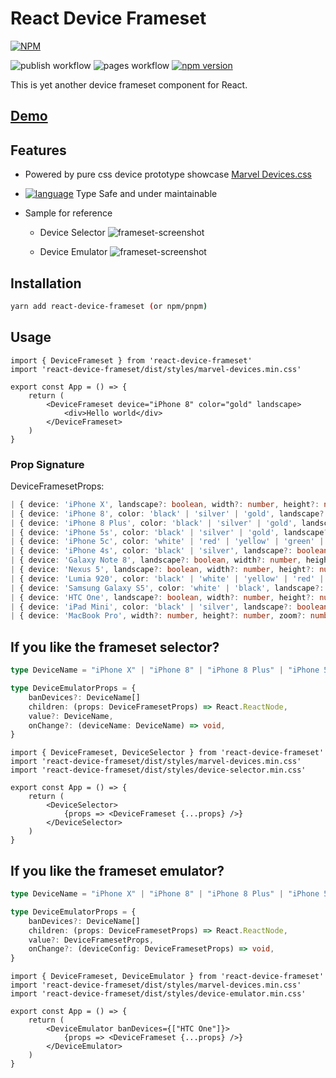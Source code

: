 # React Device Frameset

[![NPM](https://nodei.co/npm/react-device-frameset.png?downloads=true&downloadRank=true&stars=true)](https://nodei.co/npm/react-device-frameset/)

![publish workflow](https://github.com/zheeeng/react-device-frameset/actions/workflows/publish.yml/badge.svg)
![pages workflow](https://github.com/zheeeng/react-device-frameset/actions/workflows/pages.yml/badge.svg)
[![npm version](https://img.shields.io/npm/v/react-device-frameset.svg)](https://www.npmjs.com/package/react-device-frameset)

This is yet another device frameset component for React.

## [Demo](https://react-device-frameset.zheeeng.me)

## Features

* Powered by pure css device prototype showcase [Marvel Devices.css](http://marvelapp.github.io/devices.css/)
* [![language](https://img.shields.io/badge/%3C%2F%3E-TypeScript-blue.svg)](http://typescriptlang.org/) Type Safe and under maintainable
* Sample for reference

  * Device Selector
![frameset-screenshot](https://user-images.githubusercontent.com/1303154/120062053-a58a6200-c092-11eb-9fec-fa0dd3609645.png)

  * Device Emulator
![frameset-screenshot](https://user-images.githubusercontent.com/1303154/132490604-f6d05da8-835d-437f-9b10-5ffec76e661f.png)

## Installation

```bash
yarn add react-device-frameset (or npm/pnpm)
```

## Usage

```tsx
import { DeviceFrameset } from 'react-device-frameset'
import 'react-device-frameset/dist/styles/marvel-devices.min.css'

export const App = () => {
    return (
        <DeviceFrameset device="iPhone 8" color="gold" landscape>
            <div>Hello world</div>
        </DeviceFrameset>
    )
}
```

### Prop Signature

DeviceFramesetProps:

```ts (signature)
| { device: 'iPhone X', landscape?: boolean, width?: number, height?: number, zoom?: number }
| { device: 'iPhone 8', color: 'black' | 'silver' | 'gold', landscape?: boolean, width?: number, height?: number, zoom?: number }
| { device: 'iPhone 8 Plus', color: 'black' | 'silver' | 'gold', landscape?: boolean, width?: number, height?: number, zoom?: number }
| { device: 'iPhone 5s', color: 'black' | 'silver' | 'gold', landscape?: boolean, width?: number, height?: number, zoom?: number }
| { device: 'iPhone 5c', color: 'white' | 'red' | 'yellow' | 'green' | 'blue', landscape?: boolean, width?: number, height?: number, zoom?: number }
| { device: 'iPhone 4s', color: 'black' | 'silver', landscape?: boolean, width?: number, height?: number, zoom?: number }
| { device: 'Galaxy Note 8', landscape?: boolean, width?: number, height?: number, zoom?: number }
| { device: 'Nexus 5', landscape?: boolean, width?: number, height?: number, zoom?: number }
| { device: 'Lumia 920', color: 'black' | 'white' | 'yellow' | 'red' | 'blue', landscape?: boolean, width?: number, height?: number, zoom?: number }
| { device: 'Samsung Galaxy S5', color: 'white' | 'black', landscape?: boolean, width?: number, height?: number, zoom?: number }
| { device: 'HTC One', landscape?: boolean, width?: number, height?: number, zoom?: number }
| { device: 'iPad Mini', color: 'black' | 'silver', landscape?: boolean, width?: number, height?: number, zoom?: number }
| { device: 'MacBook Pro', width?: number, height?: number, zoom?: number }
```

## If you like the frameset selector?

```ts (signature)
type DeviceName = "iPhone X" | "iPhone 8" | "iPhone 8 Plus" | "iPhone 5s" | "iPhone 5c" | "iPhone 4s" | "Galaxy Note 8" | "Nexus 5" | "Lumia 920" | "Samsung Galaxy S5" | "HTC One" | "iPad Mini" | "MacBook Pro"

type DeviceEmulatorProps = {
    banDevices?: DeviceName[]
    children: (props: DeviceFramesetProps) => React.ReactNode,
    value?: DeviceName,
    onChange?: (deviceName: DeviceName) => void, 
}
```

```tsx
import { DeviceFrameset, DeviceSelector } from 'react-device-frameset'
import 'react-device-frameset/dist/styles/marvel-devices.min.css'
import 'react-device-frameset/dist/styles/device-selector.min.css'

export const App = () => {
    return (
        <DeviceSelector>
            {props => <DeviceFrameset {...props} />}
        </DeviceSelector>
    )
}
```

## If you like the frameset emulator?

```ts (signature)
type DeviceName = "iPhone X" | "iPhone 8" | "iPhone 8 Plus" | "iPhone 5s" | "iPhone 5c" | "iPhone 4s" | "Galaxy Note 8" | "Nexus 5" | "Lumia 920" | "Samsung Galaxy S5" | "HTC One" | "iPad Mini" | "MacBook Pro"

type DeviceEmulatorProps = {
    banDevices?: DeviceName[]
    children: (props: DeviceFramesetProps) => React.ReactNode,
    value?: DeviceFramesetProps,
    onChange?: (deviceConfig: DeviceFramesetProps) => void, 
}
```

```tsx
import { DeviceFrameset, DeviceEmulator } from 'react-device-frameset'
import 'react-device-frameset/dist/styles/marvel-devices.min.css'
import 'react-device-frameset/dist/styles/device-emulator.min.css'

export const App = () => {
    return (
        <DeviceEmulator banDevices={["HTC One"]}>
            {props => <DeviceFrameset {...props} />}
        </DeviceEmulator>
    )
}
```
